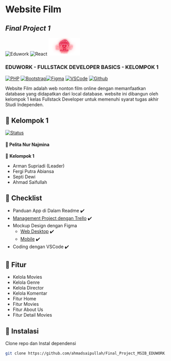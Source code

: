 # Website Film

## _Final Project 1_

<img src="https://eduwork.id/assets/favicon.png" alt="Eduwork" width="250"/>
<img src="https://upload.wikimedia.org/wikipedia/commons/thumb/2/27/PHP-logo.svg/2560px-PHP-logo.svg.png" alt="React" width="100"/>
<img src="images\logo.png" alt="News API" width="100"/>

### EDUWORK - FULLSTACK DEVELOPER BASICS - KELOMPOK 1

[![PHP](https://img.shields.io/badge/PHP-8.1.10-blue)]() [![Bootstrap](https://img.shields.io/badge/Bootstrap-4.0.0-green)]()[![Figma](https://img.shields.io/badge/Figma-Design-red)]() [![VSCode](https://img.shields.io/badge/VSCode-1.72.2-yellow)]() [![Github](https://img.shields.io/badge/Github-Repo-yellow)]()

Website Film adalah web nonton film online dengan memanfaatkan database yang didapatkan dari local database. website ini dibangun oleh kelompok 1 kelas Fullstack Developer untuk memenuhi syarat tugas akhir Studi Independen.

## :rocket: Kelompok 1

[![Status](https://img.shields.io/badge/Status-Sedang_Mentoring-green)]()

<!-- :date: 26 Oktober 2022 - :clock7: 19.00 -->

#### :crown: Pelita Nur Najmina

:man: <Strong>Kelompok 1</Strong>

- Arman Supriadi (Leader)
- Fergi Putra Abiansa
- Septi Dewi
- Ahmad Saifullah


## :memo: Checklist

- Panduan App di Dalam Readme :heavy_check_mark:
- [Management Project dengan Trello](https://trello.com/invite/b/kSGBH7dg/ATTI2aa5cbbc7b15c452c4651863a70f74a815F7B5C2/kanban-final-project-2) :heavy_check_mark:
- Mockup Design dengan Figma
  - [Web Desktop](https://www.figma.com/file/boPymIReRhLUTnD5FjcBhH/Project-2---Desktop?node-id=3%3A41&t=IyhoB6zJm4MbMRW1-0) :heavy_check_mark:
  - [Mobile](https://www.figma.com/file/wJCUZpzgLPn8kT8FT0V3zH/Project-2?node-id=15%3A434&t=oC0U35wG4aiQx7za-0) :heavy_check_mark:
- Coding dengan VSCode :heavy_check_mark:

## :dart: Fitur

- Kelola Movies
- Kelola Genre
- Kelola Director
- Kelola Komentar
- Fitur Home
- Fitur Movies
- Fitur About Us
- Fitur Detail Movies


## :link: Instalasi

Clone repo dan Instal dependensi

```sh
git clone https://github.com/ahmadsaipullah/Final_Project_MSIB_EDUWORK.git
```





